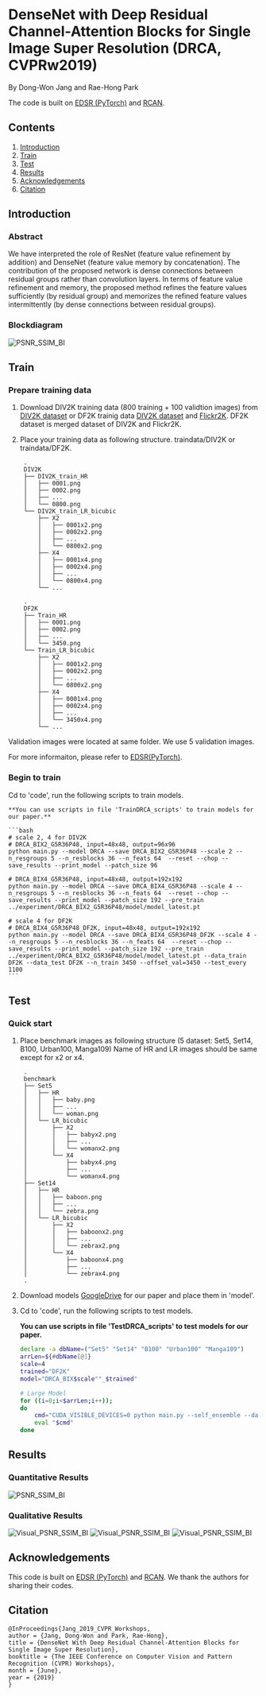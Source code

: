 # DenseNet with Deep Residual Channel-Attention Blocks for Single Image Super Resolution (DRCA, CVPRw2019)
By Dong-Won Jang and Rae-Hong Park

The code is built on [EDSR (PyTorch)](https://github.com/thstkdgus35/EDSR-PyTorch) and [RCAN](https://github.com/yulunzhang/RCAN).

## Contents
1. [Introduction](#introduction)
2. [Train](#train)
3. [Test](#test)
4. [Results](#results)
5. [Acknowledgements](#acknowledgements)
6. [Citation](#citation)

## Introduction
### Abstract 

 We have interpreted the role of ResNet (feature value refinement by addition) and DenseNet (feature value memory by concatenation). The contribution of the proposed network is dense connections between residual groups rather than convolution layers. In terms of feature value refinement and memory, the proposed method refines the feature values sufficiently (by residual group) and memorizes the refined feature values intermittently (by dense connections between residual groups).

### Blockdiagram 
![PSNR_SSIM_BI](/Figs/blockdiagram.png)

## Train
### Prepare training data 

1. Download DIV2K training data (800 training + 100 validtion images) from [DIV2K dataset](https://data.vision.ee.ethz.ch/cvl/DIV2K/) or DF2K trainig data [DIV2K dataset](https://data.vision.ee.ethz.ch/cvl/DIV2K/) and [Flickr2K](http://cv.snu.ac.kr/research/EDSR/Flickr2K.tar). DF2K dataset is merged dataset of DIV2K and Flickr2K.

2. Place your training data as following structure.
traindata/DIV2K or traindata/DF2K.

        .
        DIV2K
        ├── DIV2K_train_HR                   
        │   ├── 0001.png          
        │   ├── 0002.png         
        │   ├── ...
        │   └── 0800.png
        └── DIV2K_train_LR_bicubic               
            ├── X2
            │   ├── 0001x2.png
            │   ├── 0002x2.png
            │   ├── ...
            │   └── 0800x2.png
            ├── X4        
            │   ├── 0001x4.png
            │   ├── 0002x4.png
            │   ├── ...
            │   └── 0800x4.png
            └── ...   

        .
        DF2K
        ├── Train_HR                   
        │   ├── 0001.png          
        │   ├── 0002.png         
        │   ├── ...
        │   └── 3450.png
        └── Train_LR_bicubic               
            ├── X2
            │   ├── 0001x2.png
            │   ├── 0002x2.png
            │   ├── ...
            │   └── 0800x2.png
            ├── X4        
            │   ├── 0001x4.png
            │   ├── 0002x4.png
            │   ├── ...
            │   └── 3450x4.png
            └── ...   
  
Validation images were located at same folder. We use 5 validation images.

For more informaiton, please refer to [EDSR(PyTorch)](https://github.com/thstkdgus35/EDSR-PyTorch).

### Begin to train

Cd to 'code', run the following scripts to train models.

    **You can use scripts in file 'TrainDRCA_scripts' to train models for our paper.**

    ```bash
    # scale 2, 4 for DIV2K
    # DRCA_BIX2_G5R36P48, input=48x48, output=96x96
    python main.py --model DRCA --save DRCA_BIX2_G5R36P48 --scale 2 --n_resgroups 5 --n_resblocks 36 --n_feats 64  --reset --chop --save_results --print_model --patch_size 96

    # DRCA_BIX4_G5R36P48, input=48x48, output=192x192
    python main.py --model DRCA --save DRCA_BIX4_G5R36P48 --scale 4 --n_resgroups 5 --n_resblocks 36 --n_feats 64  --reset --chop --save_results --print_model --patch_size 192 --pre_train ../experiment/DRCA_BIX2_G5R36P48/model/model_latest.pt

    # scale 4 for DF2K
    # DRCA_BIX4_G5R36P48_DF2K, input=48x48, output=192x192
    python main.py --model DRCA --save DRCA_BIX4_G5R36P48_DF2K --scale 4 --n_resgroups 5 --n_resblocks 36 --n_feats 64  --reset --chop --save_results --print_model --patch_size 192 --pre_train ../experiment/DRCA_BIX2_G5R36P48/model/model_latest.pt --data_train DF2K --data_test DF2K --n_train 3450 --offset_val=3450 --test_every 1100
    ```

## Test
### Quick start
1. Place benchmark images as following structure (5 dataset: Set5, Set14, B100, Urban100, Manga109)
Name of HR and LR images should be same except for x2 or x4.

        .
        benchmark
        ├── Set5                   
        │   ├── HR
        │   │   ├── baby.png
        │   │   ├── ...
        │   │   └── woman.png
        │   └── LR_bicubic
        │       ├── X2
        │       │   ├── babyx2.png
        │       │   ├── ...
        │       │   └── womanx2.png
        │       └── X4
        │           ├── babyx4.png
        │           ├── ...
        │           └── womanx4.png
        ├── Set14                   
        │   ├── HR
        │   │   ├── baboon.png
        │   │   ├── ...
        │   │   └── zebra.png
        │   └── LR_bicubic
        │       ├── X2
        │       │   ├── baboonx2.png
        │       │   ├── ...
        │       │   └── zebrax2.png
        │       └── X4
        │           ├── baboonx4.png
        │           ├── ...
        │           └── zebrax4.png
        .
        
2. Download models [GoogleDrive](https://drive.google.com/open?id=15sNruC4Oi6I-trj-HNO5hZOjqPQ_Hhux) for our paper and place them in 'model'.

3. Cd to 'code', run the following scripts to test models.

    **You can use scripts in file 'TestDRCA_scripts' to test models for our paper.**
        
    ```bash
    declare -a dbName=("Set5" "Set14" "B100" "Urban100" "Manga109")
    arrLen=${#dbName[@]}
    scale=4
    trained="DF2K"
    model="DRCA_BIX$scale""_$trained"

    # Large Model
    for ((i=0;i<$arrLen;i++));
    do
        cmd="CUDA_VISIBLE_DEVICES=0 python main.py --self_ensemble --data_test ${dbName[$i]} --scale $scale --model DRCA --n_resgroups 5 --n_resblocks 36 --n_feats 64 --pre_train ../model/$model.pt --test_only --save_results --chop --save 'DRCA_Self_$trained/${dbName[$i]}/X$scale' --testpath ../benchmark"
        eval "$cmd"
    done
    ```

## Results
### Quantitative Results
![PSNR_SSIM_BI](/Figs/result.png)

### Qualitative Results
![Visual_PSNR_SSIM_BI](/Figs/Fig5.png)
![Visual_PSNR_SSIM_BI](/Figs/Fig6.png)
![Visual_PSNR_SSIM_BI](/Figs/Fig7.png)

## Acknowledgements
This code is built on [EDSR (PyTorch)](https://github.com/thstkdgus35/EDSR-PyTorch) and [RCAN](https://github.com/yulunzhang/RCAN). We thank the authors for sharing their codes.

## Citation

    @InProceedings{Jang_2019_CVPR_Workshops,
    author = {Jang, Dong-Won and Park, Rae-Hong},
    title = {DenseNet With Deep Residual Channel-Attention Blocks for Single Image Super Resolution},
    booktitle = {The IEEE Conference on Computer Vision and Pattern Recognition (CVPR) Workshops},
    month = {June},
    year = {2019}
    }
    

